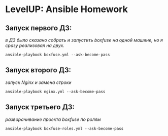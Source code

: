 # LevelUP: Ansible Homework

## Запуск первого ДЗ:
_в ДЗ было сказано собрать и запустить boxfuse на одной машине, но я сразу реализовал на двух._
```
ansible-playbook boxfuse.yml --ask-become-pass
```
## Запуск второго ДЗ:
_запуск Nginx и замена строки_
```
ansible-playbook nginx.yml --ask-become-pass
```
## Запуск третьего ДЗ:
_разворачивание проекта boxfuse по ролям_
```
ansible-playbook boxfuse-roles.yml --ask-become-pass
```
